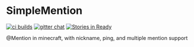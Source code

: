 # SimpleMention
[![ci builds](https://travis-ci.org/lasercar/SimpleMention.svg)](https://travis-ci.org/lasercar/SimpleMention)
[![gitter chat](https://badges.gitter.im/lasercar/SpectateTP.svg)](https://gitter.im/lasercar/SpectateTP)
[![Stories in Ready](https://badge.waffle.io/lasercar/SimpleMention.svg?label=ready&title=Ready)](http://waffle.io/lasercar/SimpleMention)

@Mention in minecraft, with nickname, ping, and multiple mention support
